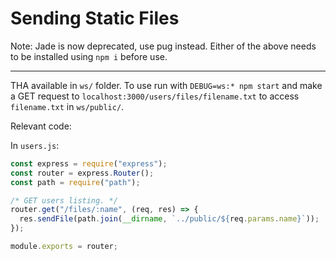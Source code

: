 # Sending Static Files

Note: Jade is now deprecated, use pug instead. Either of the above needs to be
installed using `npm i` before use.

---

THA available in `ws/` folder. To use run with `DEBUG=ws:* npm start` and make
a GET request to `localhost:3000/users/files/filename.txt` to access
`filename.txt` in `ws/public/`.

Relevant code:

In `users.js`:

```js
const express = require("express");
const router = express.Router();
const path = require("path");

/* GET users listing. */
router.get("/files/:name", (req, res) => {
  res.sendFile(path.join(__dirname, `../public/${req.params.name}`));
});

module.exports = router;
```